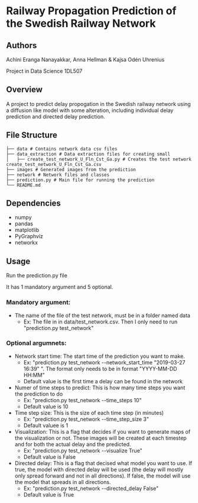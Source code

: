 # Railway Propagation Prediction of the Swedish Railway Network

## Authors

Achini Eranga Nanayakkar, Anna Hellman & Kajsa Odén Uhrenius

Project in Data Science 1DL507

## Overview

A project to predict delay propogation in the Swedish railway network using a diffusion like model with some alteration, including individual delay prediction and directed delay prediction.

## File Structure

```
├── data # Contains network data csv files
├── data_extraction # Data extraction files for creating small
│   ├── create_test_network_U_Fln_Cst_Ga.py # Creates the test network create_test_network_U_Fln_Cst_Ga.csv
├── images # Generated images from the prediction
├── network # Network files and classes
├── prediction.py # Main file for running the prediction
└── README.md
```

## Dependencies

- numpy
- pandas
- matplotlib
- PyGraphviz
- networkx

## Usage

Run the prediction.py file

It has 1 mandatory argument and 5 optional.

### Mandatory argument:

- The name of the file of the test network, must be in a folder named data
  - Ex: The file in in data/test_network.csv. Then I only need to run "prediction.py test_network"

### Optional argumnets:

- Network start time: The start time of the prediction you want to make.
  - Ex: "prediction.py test_network --network_start_time "2019-03-27 16:39" ". The format only needs to be in format "YYYY-MM-DD HH:MM"
  - Default value is the first time a delay can be found in the network
- Numer of time steps to predict: This is how many time steps you want the prediction to do
  - Ex: "prediction.py test_network --time_steps 10"
  - Default value is 10
- Time step size: This is the size of each time step (in minutes)
  - Ex: "prediction.py test_network --time_step_size 3"
  - Default valuee is 1
- Visualization: This is a flag that decides if you want to generate maps of the visualization or not. These images will be created at each timestep and for both the actual delay and the predicted.
  - Ex: "prediction.py test_network --visualize True"
  - Default value is False
- Directed delay: This is a flag that decised what model you want to use. If true, the model with directed delay will be used (the delay will mostly only spread forward and not in all directions). If false, the model will use the model that spreads in all directions.
  - Ex: "prediction.py test_network --directed_delay False"
  - Default value is True

